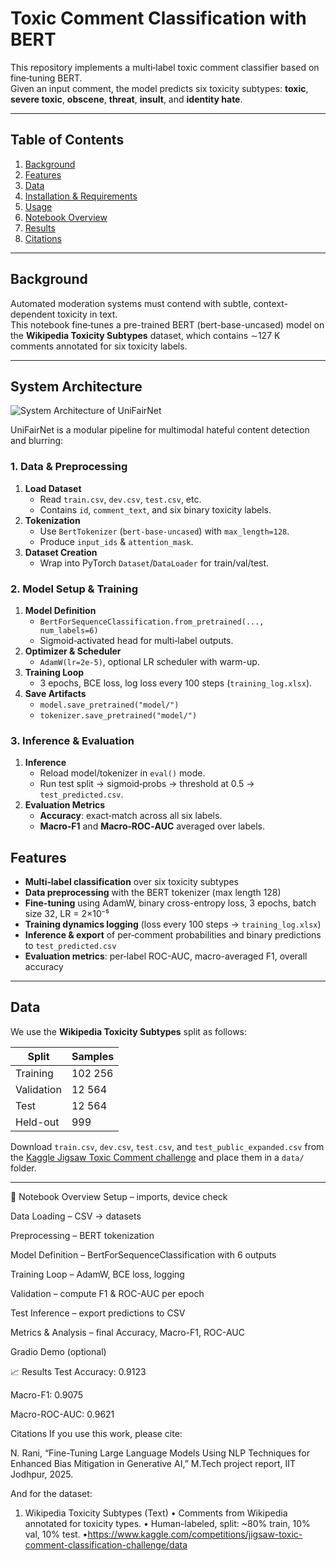 
# Toxic Comment Classification with BERT

This repository implements a multi‐label toxic comment classifier based on fine‐tuning BERT.  
Given an input comment, the model predicts six toxicity subtypes: **toxic**, **severe toxic**, **obscene**, **threat**, **insult**, and **identity hate**.

---

##  Table of Contents

1. [Background](#background)  
2. [Features](#features)  
3. [Data](#data)  
4. [Installation & Requirements](#installation--requirements)  
5. [Usage](#usage)  
6. [Notebook Overview](#notebook-overview)  
7. [Results](#results)  
8. [Citations](#citations)  

---

## Background

Automated moderation systems must contend with subtle, context-dependent toxicity in text.  
This notebook fine‐tunes a pre-trained BERT (bert-base-uncased) model on the **Wikipedia Toxicity Subtypes** dataset, which contains ∼127 K comments annotated for six toxicity labels.

---

##  System Architecture

![System Architecture of UniFairNet](images/architecture.png)

UniFairNet is a modular pipeline for multimodal hateful content detection and blurring:

### 1. Data & Preprocessing  
1. **Load Dataset**  
   - Read `train.csv`, `dev.csv`, `test.csv`, etc.  
   - Contains `id`, `comment_text`, and six binary toxicity labels.  
2. **Tokenization**  
   - Use `BertTokenizer` (`bert-base-uncased`) with `max_length=128`.  
   - Produce `input_ids` & `attention_mask`.  
3. **Dataset Creation**  
   - Wrap into PyTorch `Dataset`/`DataLoader` for train/val/test.  

### 2. Model Setup & Training  
1. **Model Definition**  
   - `BertForSequenceClassification.from_pretrained(..., num_labels=6)`  
   - Sigmoid‐activated head for multi‐label outputs.  
2. **Optimizer & Scheduler**  
   - `AdamW(lr=2e-5)`, optional LR scheduler with warm-up.  
3. **Training Loop**  
   - 3 epochs, BCE loss, log loss every 100 steps (`training_log.xlsx`).  
4. **Save Artifacts**  
   - `model.save_pretrained("model/")`  
   - `tokenizer.save_pretrained("model/")`  

### 3. Inference & Evaluation  
1. **Inference**  
   - Reload model/tokenizer in `eval()` mode.  
   - Run test split → sigmoid‐probs → threshold at 0.5 → `test_predicted.csv`.  
2. **Evaluation Metrics**  
   - **Accuracy**: exact‐match across all six labels.  
   - **Macro‐F1** and **Macro‐ROC‐AUC** averaged over labels.  
 
##  Features

- **Multi‐label classification** over six toxicity subtypes  
- **Data preprocessing** with the BERT tokenizer (max length 128)  
- **Fine-tuning** using AdamW, binary cross-entropy loss, 3 epochs, batch size 32, LR = 2×10⁻⁵  
- **Training dynamics logging** (loss every 100 steps → `training_log.xlsx`)  
- **Inference & export** of per‐comment probabilities and binary predictions to `test_predicted.csv`  
- **Evaluation metrics**: per‐label ROC-AUC, macro-averaged F1, overall accuracy  

---

## Data

We use the **Wikipedia Toxicity Subtypes** split as follows:

| Split       | Samples  |
| ----------- | -------- |
| Training    | 102 256  |
| Validation  | 12 564   |
| Test        | 12 564   |
| Held-out    | 999      |

Download `train.csv`, `dev.csv`, `test.csv`, and `test_public_expanded.csv` from the [Kaggle Jigsaw Toxic Comment challenge](https://kaggle.com/competitions/jigsaw-toxic-comment-classification-challenge) and place them in a `data/` folder.

---



📓 Notebook Overview
Setup – imports, device check

Data Loading – CSV → datasets

Preprocessing – BERT tokenization

Model Definition – BertForSequenceClassification with 6 outputs

Training Loop – AdamW, BCE loss, logging

Validation – compute F1 & ROC-AUC per epoch

Test Inference – export predictions to CSV

Metrics & Analysis – final Accuracy, Macro-F1, ROC-AUC

Gradio Demo (optional)

📈 Results
Test Accuracy: 0.9123

Macro-F1: 0.9075

Macro-ROC-AUC: 0.9621

Citations
If you use this work, please cite:

N. Rani, “Fine-Tuning Large Language Models Using NLP Techniques for Enhanced Bias Mitigation in Generative AI,” M.Tech project report, IIT Jodhpur, 2025.

And for the dataset:

1. Wikipedia Toxicity Subtypes (Text)
• Comments from Wikipedia annotated for toxicity types.
• Human-labeled, split: ~80% train, 10% val, 10% test.
•https://www.kaggle.com/competitions/jigsaw-toxic-comment-classification-challenge/data
